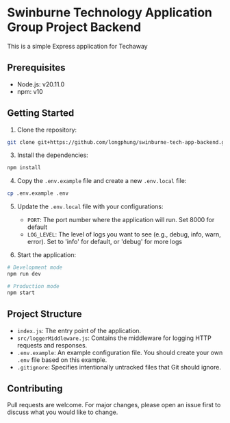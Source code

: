 # Swinburne Technology Application Group Project Backend

This is a simple Express application for Techaway

## Prerequisites

- Node.js: v20.11.0
- npm: v10

## Getting Started

1. Clone the repository:
```bash
git clone git+https://github.com/longphung/swinburne-tech-app-backend.git
```
3. Install the dependencies:
```bash
npm install
```
4. Copy the `.env.example` file and create a new `.env.local` file:
```bash
cp .env.example .env
```
5. Update the `.env.local` file with your configurations:
   - `PORT`: The port number where the application will run. Set 8000 for default
   - `LOG_LEVEL`: The level of logs you want to see (e.g., debug, info, warn, error). Set to 'info' for default, or 'debug' for more logs

6. Start the application:
```bash
# Development mode
npm run dev

# Production mode
npm start
```

## Project Structure

- `index.js`: The entry point of the application.
- `src/loggerMiddleware.js`: Contains the middleware for logging HTTP requests and responses.
- `.env.example`: An example configuration file. You should create your own `.env` file based on this example.
- `.gitignore`: Specifies intentionally untracked files that Git should ignore.

## Contributing

Pull requests are welcome. For major changes, please open an issue first to discuss what you would like to change.


